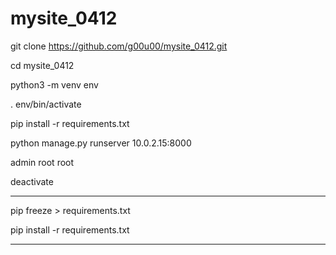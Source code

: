 # mysite_0412

git clone https://github.com/g00u00/mysite_0412.git

cd mysite_0412

python3 -m venv env

. env/bin/activate

pip install -r requirements.txt

python manage.py runserver 10.0.2.15:8000

admin root root

deactivate

------------

pip freeze > requirements.txt

pip install -r requirements.txt

--------------------

